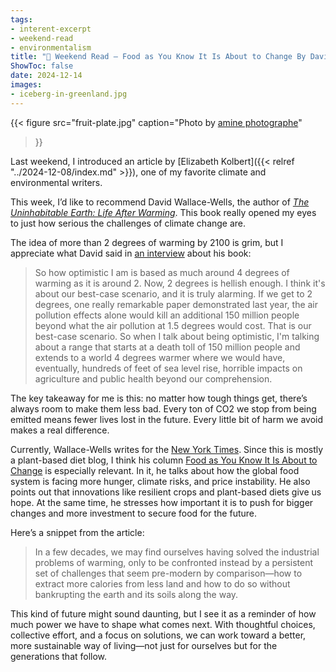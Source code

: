 ```yaml
---
tags:
- interent-excerpt
- weekend-read
- environmentalism
title: "📰 Weekend Read — Food as You Know It Is About to Change By David Wallace-Wells"
ShowToc: false
date: 2024-12-14
images:
- iceberg-in-greenland.jpg
---
```


{{< 
    figure src="fruit-plate.jpg" 
    caption="Photo by [amine photographe](https://www.pexels.com/photo/close-up-shot-of-fruit-salad-14469142/)"
>}}

Last weekend, I introduced an article by [Elizabeth Kolbert]({{< relref
"../2024-12-08/index.md" >}}), one of my favorite climate and environmental
writers.

This week, I’d like to recommend David Wallace-Wells, the author of *[The
Uninhabitable Earth: Life After
Warming](https://www.goodreads.com/book/show/41552709-the-uninhabitable-earth)*.
This book really opened my eyes to just how serious the challenges of climate
change are. 

The idea of more than 2 degrees of warming by 2100 is grim, but I appreciate
what David said in [an interview](https://www.npr.org/2023/12/11/1196978511/nprs-book-of-the-day-draft-12-11-2023) about his book: 

> So how optimistic I am is based as much around 4 degrees of warming as it is
> around 2. Now, 2 degrees is hellish enough. I think it's about our best-case
> scenario, and it is truly alarming. If we get to 2 degrees, one really
> remarkable paper demonstrated last year, the air pollution effects alone would
> kill an additional 150 million people beyond what the air pollution at 1.5
> degrees would cost. That is our best-case scenario. So when I talk about being
> optimistic, I'm talking about a range that starts at a death toll of 150
> million people and extends to a world 4 degrees warmer where we would have,
> eventually, hundreds of feet of sea level rise, horrible impacts on
> agriculture and public health beyond our comprehension.

The key takeaway for me is this: no matter how tough things get, there’s always
room to make them less bad. Every ton of CO2 we stop from being emitted means
fewer lives lost in the future. Every little bit of harm we avoid makes a real
difference. 

Currently, Wallace-Wells writes for the [New York
Times](https://www.nytimes.com/column/david-wallace-wells). Since this is mostly
a plant-based diet blog, I think his column [Food as You Know It Is About to Change](https://web.archive.org/web/20241209012848/https://www.nytimes.com/2024/07/28/opinion/food-climate-crisis-prices.html)
is especially relevant. In it, he talks about how the global food
system is facing more hunger, climate risks, and price instability. He also
points out that innovations like resilient crops and plant-based diets give us
hope. At the same time, he stresses how important it is to push for bigger
changes and more investment to secure food for the future.

Here’s a snippet from the article:

> In a few decades, we may find ourselves having solved the industrial problems
> of warming, only to be confronted instead by a persistent set of challenges
> that seem pre-modern by comparison—how to extract more calories from less land
> and how to do so without bankrupting the earth and its soils along the way.

This kind of future might sound daunting, but I see it as a reminder of how much
power we have to shape what comes next. With thoughtful choices, collective
effort, and a focus on solutions, we can work toward a better, more sustainable
way of living—not just for ourselves but for the generations that follow.
